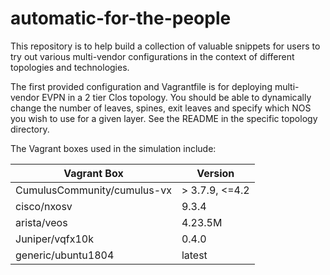 # automatic-for-the-people
This repository is to help build a collection of valuable snippets for users to try out various multi-vendor configurations in the context of different topologies and technologies. 

The first provided configuration and Vagrantfile is for deploying multi-vendor EVPN in a 2 tier Clos topology. You should be able to dynamically change the number of leaves, spines, exit leaves and specify which NOS you wish to use for a given layer. See the README in the specific topology directory.

The Vagrant boxes used in the simulation include:

| Vagrant Box                       | Version     |
|-----------------------------------|-------------|
| CumulusCommunity/cumulus-vx       | > 3.7.9, <=4.2 |
| cisco/nxosv                       | 9.3.4       |
| arista/veos                       | 4.23.5M     |
| Juniper/vqfx10k                   | 0.4.0       |
| generic/ubuntu1804                | latest      |



